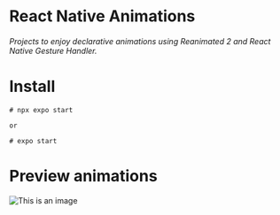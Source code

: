 # React Native Animations
###### Projects to enjoy declarative animations using Reanimated 2 and React Native Gesture Handler.

# Install
```
# npx expo start 

or 

# expo start
```
# Preview animations
![This is an image](https://drive.google.com/file/d/1cIeMGGoHqEnpVn7mdOhDwTDodyeLYRrz/view?usp=sharing)
